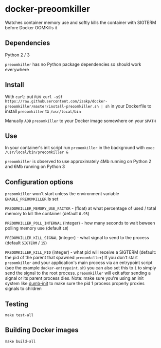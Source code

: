 # docker-preoomkiller
Watches container memory use and softly kills the container with SIGTERM before Docker OOMKills it

## Dependencies

Python 2 / 3

`preoomkiller` has no Python package dependencies so should work everywhere

## Install

With `curl`: put `RUN curl -sSf https://raw.githubusercontent.com/izakp/docker-preoomkiller/master/install-preoomkiller.sh | sh` in your Dockerfile to install `preoomkiller` to `/usr/local/bin`

Manually `ADD` `preoomkiller` to your Docker image somewhere on your `$PATH`

## Use

In your container's init script run `preoomkiller` in the background with `exec /usr/local/bin/preoomkiller &`

`preoomkiller` is observed to use approximately 4Mb running on Python 2 and 6Mb running on Python 3

## Configuration options

`preoomkiller` won't start unless the environment variable `ENABLE_PREOOMKILLER` is set

`PREOOMKILLER_MEMORY_USE_FACTOR` - (float) at what percentage of used / total memory to kill the container (default `0.95`)

`PREOOMKILLER_POLL_INTERNAL` (integer) - how many seconds to wait beween polling memory use (default `10`)

`PREOOMKILLER_KILL_SIGNAL` (integer) - what signal to send to the process (default `SIGTERM` / `15`)

`PREOOMKILLER_KILL_PID` (integer) - what pid will receive a SIGTERM (default: the pid of the parent that spawned `preoomkiller`) If you don't start `preoomkiller` and your application's main process via an entrypoint script (see the example `docker-entrypoint.sh`) you can also set this to `1` to simply send the signal to the root process.  `preoomkiller` will exit after sending a signal or its parent process dies.  Note: make sure you're using an init system like [dumb-init](https://github.com/Yelp/dumb-init) to make sure the pid 1 process properly proxies signals to children

## Testing

`make test-all`

## Building Docker images

`make build-all`
